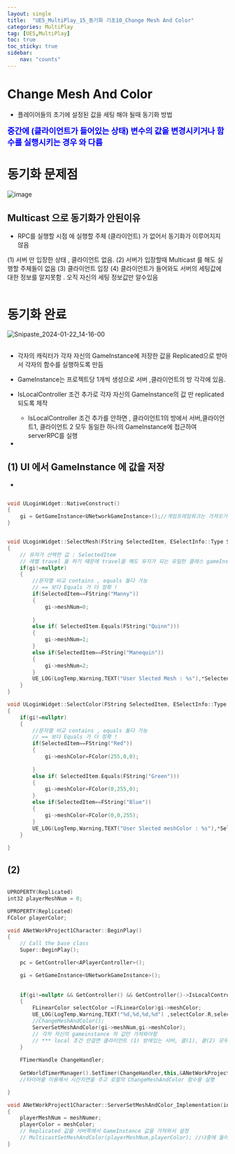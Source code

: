 ```yaml
---
layout: single
title:  "UE5_MultiPlay_15_동기화 기초10_Change Mesh And Color"
categories: MultiPlay
tag: [UE5,MultiPlay]
toc: true
toc_sticky: true
sidebar:
    nav: "counts"
---
```


# Change Mesh And Color
   
 * 플레이어들의 초기에 설정된 값을 세팅 해야 될때 동기화 방법
   
<b><span style="color:blue; font-size:130%">  중간에 (클라이언트가 들어있는 상태) 변수의 값을 변경시키거나 함수를 실행시키는 경우 와 다름</span></b>
   
   
# 동기화 문제점 

![image](https://github.com/silverlnng/MultiTeamProject/assets/112385982/c040e425-7842-43a6-afa6-c44a34e9d6aa)

## Multicast 으로 동기화가 안된이유

* RPC를 실행할 시점 에 실행할 주체 (클라이언트) 가 없어서 동기화가 이루어지지 않음

(1) 서버 만 입장한 상태 , 클라이언트 없음.
(2) 서버가 입장할때 Multicast 를 해도 실행할 주체들이 없음
(3) 클라이언트 입장 
(4) 클라이언트가 들어와도 서버의 세팅값에 대한 정보를 알지못함 . 오직 자신의 세팅 정보값만 알수있음

```cpp

```


# 동기화 완료

![Snipaste_2024-01-22_14-16-00](https://github.com/silverlnng/MultiTeamProject/assets/112385982/e1e7e2d8-f6f3-4d01-98f1-57e466136836)

##

* 각자의 캐릭터가 각자 자신의 GameInstance에 저장한 값을  Replicated으로 받아서 각자의 함수를 실행하도록 만듬

* GameInstance는 프로젝트당 1개씩 생성으로 서버 ,클라이언트의 방 각각에 있음.

* IsLocalController 조건 추가로 각자 자신의 GameInstance의 값 만 replicated 되도록 제작
    * IsLocalController 조건 추가를 안하면 , 클라이언트1의 방에서 서버,클라이언트1, 클라이언트 2 모두 동일한 하나의 GameInstance에 접근하여 serverRPC를 실행

* 

## (1) UI 에서 GameInstance 에 값을 저장

* 

```cpp

void ULoginWidget::NativeConstruct()
{
	gi = GetGameInstance<UNetworkGameInstance>();//게임프레임워크는 가져오기 쉬움	
}


void ULoginWidget::SelectMesh(FString SelectedItem, ESelectInfo::Type SelectionType)
{
	// 유저가 선택한 값 : SelectedItem
	// 레벨 travel 을 하기 떄문에 travel을 해도 유지가 되는 유일한 클래스 gameInstance 에 저장을 하기
	if(gi!=nullptr)
	{
		//문자열 비교 contains , equals 둘다 가능
		// == 보다 Equals 가 더 정확 ! 
		if(SelectedItem==FString("Manny"))
		{
			gi->meshNum=0;
			
		}
		else if( SelectedItem.Equals(FString("Quinn")))
		{
			gi->meshNum=1;
		}
		else if(SelectedItem==FString("Manequin"))
		{
			gi->meshNum=2;
		}
		UE_LOG(LogTemp,Warning,TEXT("User Slected Mesh : %s"),*SelectedItem);
	}
}

void ULoginWidget::SelectColor(FString SelectedItem, ESelectInfo::Type SelectionType)
{
	if(gi!=nullptr)
	{
		//문자열 비교 contains , equals 둘다 가능
		// == 보다 Equals 가 더 정확 ! 
		if(SelectedItem==FString("Red"))
		{
			gi->meshColor=FColor(255,0,0);
			
		}
		else if( SelectedItem.Equals(FString("Green")))
		{
			gi->meshColor=FColor(0,255,0);
		}
		else if(SelectedItem==FString("Blue"))
		{
			gi->meshColor=FColor(0,0,255);
		}
		UE_LOG(LogTemp,Warning,TEXT("User Slected meshColor : %s"),*SelectedItem);
	}
	
}

```

## (2) 

```cpp

UPROPERTY(Replicated)
int32 playerMeshNum = 0;

UPROPERTY(Replicated)
FColor playerColor;

```


```cpp
void ANetWorkProject1Character::BeginPlay()
{
	// Call the base class  
	Super::BeginPlay();

	pc = GetController<APlayerController>();

	gi = GetGameInstance<UNetworkGameInstance>();
	
	
	if(gi!=nullptr && GetController() && GetController()->IsLocalController())
	{
		FLinearColor selectColor =(FLinearColor)gi->meshColor;
		UE_LOG(LogTemp,Warning,TEXT("%d,%d,%d,%d") ,selectColor.R,selectColor.G,selectColor.B,selectColor.A);
		//ChangeMeshAndColor();
		ServerSetMeshAndColor(gi->meshNum,gi->meshColor);
		// 각자 자신의 gameinstance 의 값만 가져와야함 
		// *** local 조건 안걸면 클라이언트 (1) 방에있는 서버, 클(1), 클(2) 모두 클(1)의 게임인스턴스의 값을 가져와서 서버 rpc를 실행함
	}
	
	FTimerHandle ChangeHandler;
	
	GetWorldTimerManager().SetTimer(ChangeHandler,this,&ANetWorkProject1Character::ChangeMeshAndColor,0.5f,false);
    //타이머를 이용해서 시간지연을 주고 로컬의 ChangeMeshAndColor 함수를 실행

}
```

```cpp
void ANetWorkProject1Character::ServerSetMeshAndColor_Implementation(int32 meshNumer, FColor meshColor)
{
	playerMeshNum = meshNumer;
	playerColor = meshColor;
    // Replicated 값을 서버쪽에서 GameInstance 값을 가져와서 설정
	// MulticastSetMeshAndColor(playerMeshNum,playerColor); //나중에 들어온 클라이언트는 실행 못함 (실행시점에 없으니까 )
}
```
   
```cpp


```

## 